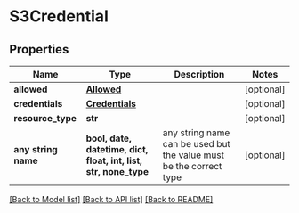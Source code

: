 # S3Credential


## Properties
Name | Type | Description | Notes
------------ | ------------- | ------------- | -------------
**allowed** | [**Allowed**](Allowed.md) |  | [optional] 
**credentials** | [**Credentials**](Credentials.md) |  | [optional] 
**resource_type** | **str** |  | [optional] 
**any string name** | **bool, date, datetime, dict, float, int, list, str, none_type** | any string name can be used but the value must be the correct type | [optional]

[[Back to Model list]](../README.md#documentation-for-models) [[Back to API list]](../README.md#documentation-for-api-endpoints) [[Back to README]](../README.md)


